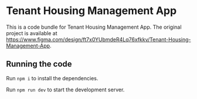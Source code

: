 
  # Tenant Housing Management App

  This is a code bundle for Tenant Housing Management App. The original project is available at https://www.figma.com/design/ft7x0YUbmdeR4Lq76xfkkv/Tenant-Housing-Management-App.

  ## Running the code

  Run `npm i` to install the dependencies.

  Run `npm run dev` to start the development server.
  